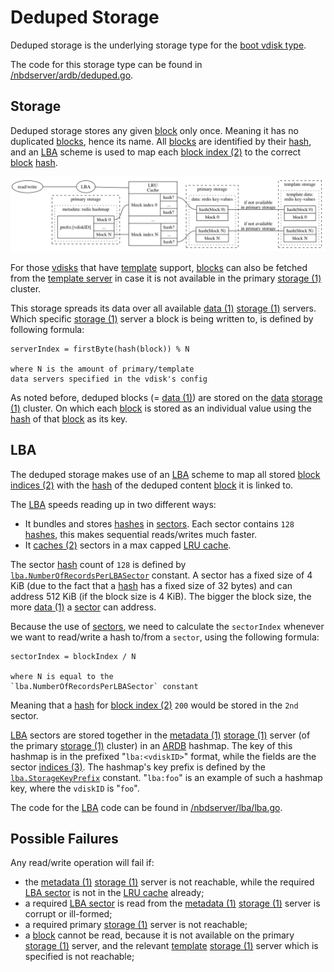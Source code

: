 # Deduped Storage

Deduped storage is the underlying storage type for the [boot vdisk type][boot].

The code for this storage type can be found in [/nbdserver/ardb/deduped.go](/nbdserver/ardb/deduped.go).

## Storage

Deduped storage stores any given [block][block] only once. Meaning it has no duplicated [blocks][block], hence its name. All [blocks][block] are identified by their [hash][hash], and an [LBA][lba] scheme is used to map each [block index (2)][index] to the correct [block][block] [hash][hash].

![Deduped Storage](/docs/assets/nbd_deduped_storage.png)

For those [vdisks][vdisk] that have [template][template] support, [blocks][block] can also be fetched from the [template server][template] in case it is not available in the primary [storage (1)][storage] cluster.

This storage spreads its data over all available [data (1)][data] [storage (1)][storage] servers. Which specific [storage (1)][storage] server a block is being written to, is defined by following formula:

```
serverIndex = firstByte(hash(block)) % N

where N is the amount of primary/template
data servers specified in the vdisk's config
```

As noted before, deduped blocks (= [data (1)][data]) are stored on the [data][data] [storage (1)][storage] cluster. On which each [block][block] is stored as an individual value using the [hash][hash] of that [block][block] as its key.

## LBA

The deduped storage makes use of an [LBA][lba] scheme to map all stored [block indices (2)][index] with the [hash][hash] of the deduped content [block][block] it is linked to.

The [LBA][lba] speeds reading up in two different ways:

+ It bundles and stores [hashes][hash] in [sectors][sector]. Each sector contains `128` [hashes][hash], this makes sequential reads/writes much faster.
+ It [caches (2)][cache] sectors in a max capped [LRU cache][lru].

The sector [hash][hash] count of `128` is defined by [`lba.NumberOfRecordsPerLBASector`](/nbdserver/lba/sector.go#13) constant. A sector has a fixed size of 4 KiB (due to the fact that a [hash][hash] has a fixed size of 32 bytes) and can address 512 KiB (if the block size is 4 KiB). The bigger the block size, the more [data (1)][data] a [sector][sector] can address.

Because the use of [sectors][sector], we need to calculate the `sectorIndex` whenever we want to read/write a hash to/from a `sector`, using the following formula:

```
sectorIndex = blockIndex / N

where N is equal to the
`lba.NumberOfRecordsPerLBASector` constant
```

Meaning that a [hash][hash] for [block index (2)][index] `200` would be stored in the `2nd` sector.

[LBA][lba] sectors are stored together in the [metadata (1)][metadata] [storage (1)][storage] server (of the primary [storage (1)][storage] cluster) in an [ARDB][ardb] hashmap. The key of this hashmap is in the prefixed "`lba:<vdiskID>`" format, while the fields are the sector [indices (3)][index]. The hashmap's key prefix is defined by the [`lba.StorageKeyPrefix`](/nbdserver/lba/lba.go#323) constant. "`lba:foo`" is an example of such a hashmap key, where the `vdiskID` is "`foo`".

The code for the [LBA][lba] code can be found in [/nbdserver/lba/lba.go](/nbdserver/lba/lba.go).

## Possible Failures

Any read/write operation will fail if:

+ the [metadata (1)][metadata] [storage (1)][storage] server is not reachable, while the required [LBA sector][sector] is not in the [LRU cache][lru] already;
+ a required [LBA sector][sector] is read from the [metadata (1)][metadata] [storage (1)][storage] server is corrupt or ill-formed;
+ a required primary [storage (1)][storage] server is not reachable;
+ a [block][block] cannot be read, because it is not available on the primary [storage (1)][storage] server, and the relevant [template][template] [storage (1)][storage] server which is specified is not reachable;


[ardb]: /docs/glossary.md#ardb
[cache]: /docs/glossary.md#cache
[template]: /docs/glossary.md#template
[metadata]: /docs/glossary.md#metadata
[data]: /docs/glossary.md#data
[vdisk]: /docs/glossary.md#vdisk
[tlog]: /docs/glossary.md#tlog
[storage]: /docs/glossary.md#storage
[block]: /docs/glossary.md#block
[sector]: /docs/glossary.md#sector
[lru]: /docs/glossary.md#lru
[lba]: /docs/glossary.md#lba
[index]: /docs/glossary.md#index
[hash]: /docs/glossary.md#hash
[boot]: /docs/glossary.md#boot
